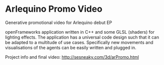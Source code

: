 # Arlequino Promo Video
Generative promotional video for Arlequino debut EP

openFrameworks application written in C++ and some GLSL (shaders) for lighting effects. The application has a universal code design such that it can be adapted to a multitude of use cases. Specifically new movements and visualisations of the agents can be easily written and plugged in. 

Project info and final video: http://sesneaky.com/3d/arPromo.html